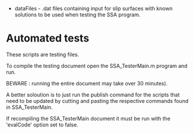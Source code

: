- dataFiles - .dat files containing input for slip surfaces with known solutions to be used when testing the SSA program.

# Automated tests

These scripts are testing files. 

To compile the testing document open the SSA_TesterMain.m program and run.

BEWARE : running the entire document may take over 30 minutes). 

A better soloution is to just run the publish command for the scripts that need to be updated by cutting and pasting the respective commands found in SSA_TesterMain. 

If recompiling the SSA_TesterMain document it must be run with the 'evalCode' option set to false.